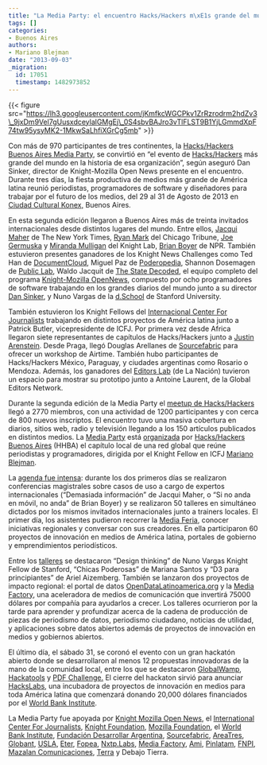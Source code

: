 ```yaml
---
title: "La Media Party: el encuentro Hacks/Hackers m\xE1s grande del mundo"
tags: []
categories:
- Buenos Aires
authors:
- Mariano Blejman
date: "2013-09-03"
_migration:
  id: 17051
  timestamp: 1482973852
---
```


{{< figure src="https://lh3.googleusercontent.com/jKmfkcWGCPkv1ZrRzrodrm2hdZv3\_9jxDm9Vel7gUusxdceylalGMgEj\_0S4sbvBAJro3vTlFLST9B1YjLGmmdXpF74tw95ysyMK2-1MkwSaLhfiXGrCg5mb" >}}

Con más de 970 participantes de tres continentes, la [Hacks/Hackers Buenos Aires Media Party][1], se convirtió en “el evento de [Hacks/Hackers][2] más grande del mundo en la historia de esa organización”, según aseguró Dan Sinker, director de Knight-Mozilla Open News presente en el encuentro. Durante tres días, la fiesta productiva de medios más grande de América latina reunió periodistas, programadores de software y diseñadores para trabajar por el futuro de los medios, del 29 al 31 de Agosto de 2013 en [Ciudad Cultural Konex,][3] Buenos Aires.

En esta segunda edición llegaron a Buenos Aires más de treinta invitados internacionales desde distintos lugares del mundo. Entre ellos, [Jacqui Maher][4] de The New York Times, [Ryan Mark][5] del Chicago Tribune, [Joe Germuska][6] y [Miranda Mulligan][7] del Knight Lab, [Brian Boyer][8] de NPR. También estuvieron presentes ganadores de los Knight News Challenges como Ted Han de [DocumentCloud][9], Miguel Paz de [Poderopedia][10], Shannon Dosemagen de [Public Lab][11], Waldo Jacquit de [The State Decoded][12], el equipo completo del programa [Knight-Mozilla OpenNews][13], compuesto por ocho programadores de software trabajando en los grandes diarios del mundo junto a su director [Dan Sinker][14], y Nuno Vargas de la [d.School][15] de Stanford University.

También estuvieron los Knight Fellows del [Internacional Center For Journalists][16] trabajando en distintos proyectos de América latina junto a Patrick Butler, vicepresidente de ICFJ. Por primera vez desde Africa llegaron siete representantes de capítulos de Hacks/Hackers junto a [Justin Arenstein][17]. Desde Praga, llegó Douglas Arellanes de [Sourcefabric][18] para ofrecer un workshop de Airtime. También hubo participantes de Hacks/Hackers México, Paraguay, y ciudades argentinas como Rosario o Mendoza. Además, los ganadores del [Editors Lab][19] (de La Nación) tuvieron un espacio para mostrar su prototipo junto a Antoine Laurent, de la Global Editors Network.

Durante la segunda edición de la Media Party el [meetup de Hacks/Hackers][20] llegó a 2770 miembros, con una actividad de 1200 participantes y con cerca de 800 nuevos inscriptos. El encuentro tuvo una masiva cobertura en diarios, sitios web, radio y televisión llegando a los 150 artículos publicados en distintos medios. La [Media Party][21] está [organizada][22] por [Hacks/Hackers Buenos Aires][23] (HHBA) el capítulo local de una red global que reúne periodistas y programadores, dirigida por el Knight Fellow en ICFJ [Mariano Blejman][24].

La [agenda fue intensa][25]: durante los dos primeros días se realizaron conferencias magistrales sobre casos de uso a cargo de expertos internacionales (“Demasiada información” de Jacqui Maher, o “Si no anda en móvil, no anda” de Brian Boyer) y se realizaron 50 talleres en simultáneo dictados por los mismos invitados internacionales junto a trainers locales. El primer día, los asistentes pudieron recorrer la [Media Feria][26], conocer iniciativas regionales y conversar con sus creadores. En ella participaron 60 proyectos de innovación en medios de América latina, portales de gobierno y emprendimientos periodísticos.

Entre los [talleres][25] se destacaron “Design thinking” de Nuno Vargas Knight Fellow de Stanford, “Chicas Poderosas” de Mariana Santos y “D3 para principiantes” de Ariel Aizemberg. También se lanzaron dos proyectos de impacto regional: el portal de datos [OpenDataLatinoamerica.org][27] y la [Media Factory][28], una aceleradora de medios de comunicación que invertirá 75000 dólares por compañía para ayudarlos a crecer. Los talleres ocurrieron por la tarde para aprender y profundizar acerca de la cadena de producción de piezas de periodismo de datos, periodismo ciudadano, noticias de utilidad, y aplicaciones sobre datos abiertos además de proyectos de innovación en medios y gobiernos abiertos.

El último día, el sábado 31, se coronó el evento con un gran hackatón abierto donde se desarrollaron al menos 12 propuestas innovadoras de la mano de la comunidad local, entre los que se destacaron [GlobalWamp][29], [Hackatools][30] y [PDF Challenge.][31] El cierre del hackaton sirvió para anunciar [HacksLabs][32], una incubadora de proyectos de innovación en medios para toda América latina que comenzará donando 20,000 dólares financiados por el [World Bank Institute][33].

La Media Party fue apoyada por [Knight Mozilla Open News][13], el [International Center For Journalists][16], [Knight Foundation][34], [Mozilla Foundation][35], el [World Bank Institute][33], [Fundación Desarrollar Argentina][36], [Sourcefabric][18], [AreaTres][37], [Globant][38], [USLA][39], [Eter][40], [Fopea][41], [Nxtp.Labs][42], [Media Factory][28], [Ami][43], [Pinlatam][44], [FNPI][45], [Mazalan Comunicaciones][46], [Terra][47] y Debajo Tierra.

 [1]: http://mediaparty.info/
 [2]: http://hackshackers.com
 [3]: http://www.ciudadculturalkonex.org/
 [4]: http://www.mediaparty.info/es/2/quienviene/131/Jacqui--Maher.htm
 [5]: http://www.mediaparty.info/es/2/quienviene/175/Ryan-Mark.htm
 [6]: http://www.mediaparty.info/es/2/quienviene/132/Joe--Germuska.htm
 [7]: http://www.mediaparty.info/es/2/quienviene/174/Miranda-Mulligan.htm
 [8]: http://www.mediaparty.info/es/2/quienviene/157/Brian-Boyer.htm
 [9]: http://documentcloud.org
 [10]: http://www.poderopedia.org/
 [11]: http://publiclab.org/
 [12]: http://www.statedecoded.com/
 [13]: http://www.mozillaopennews.org/
 [14]: http://dansinker.com/
 [15]: http://dschool.stanford.edu/
 [16]: http://www.icfj.org/
 [17]: http://www.icfj.org/about/profiles/justin-arenstein
 [18]: http://www.sourcefabric.org/
 [19]: http://www.globaleditorsnetwork.org/editors-lab/
 [20]: http://hackshackersba.meetup.com/
 [21]: http://mediaparty.info
 [22]: http://www.mediaparty.info/es/2/organizadores
 [23]: http://meetupba.hackshackers.com/
 [24]: http://www.icfj.org/about/profiles/mariano-blejman
 [25]: http://lanyrd.com/2013/hhba/
 [26]: http://www.mediaparty.info/es/2/mediaferia/
 [27]: http://www.opendatalatinoamerica.org/
 [28]: http://mediafactory.vc
 [29]: http://mediaparty.hackdash.org/p/5222030093c474d26b00019a
 [30]: http://mediaparty.hackdash.org/p/5220e96593c474d26b00016d
 [31]: http://mediaparty.hackdash.org/p/5220dddb93c474d26b00015e
 [32]: http://hackslabs.com
 [33]: http://wbi.worldbank.org/
 [34]: http://www.knightfoundation.org/
 [35]: http://www.mozilla.org/en-US/foundation/
 [36]: http://www.desarrollar.org/
 [37]: http://areatresworkplace.com/
 [38]: http://www.globant.com/
 [39]: http://buenosaireslibre.org/
 [40]: http://eter.com.ar/
 [41]: http://www.fopea.org/
 [42]: http://www.nxtplabs.com/
 [43]: http://africanmediainitiative.org/
 [44]: http://pinlatam.org/
 [45]: http://www.fnpi.org/
 [46]: http://mazcom.mazalan.com.ar/
 [47]: http://www.terra.com/
